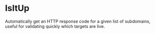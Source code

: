# IsItUp
Automatically get an HTTP response code for a given list of subdomains, useful for validating quickly which targets are live.
